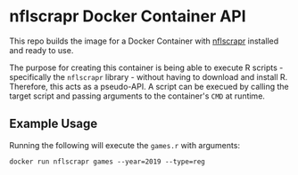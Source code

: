 # nflscrapr Docker Container API

This repo builds the image for a Docker Container with [nflscrapr](https://github.com/maksimhorowitz/nflscrapR) installed and ready to use.

The purpose for creating this container is being able to execute R scripts - specifically the `nflscrapr` library - without having to download and install R. Therefore, this acts as a pseudo-API. A script can be execued by calling the target script and passing arguments to the container's `CMD` at runtime.

## Example Usage

Running the following will execute the `games.r` with arguments:

`docker run nflscrapr games --year=2019 --type=reg`


